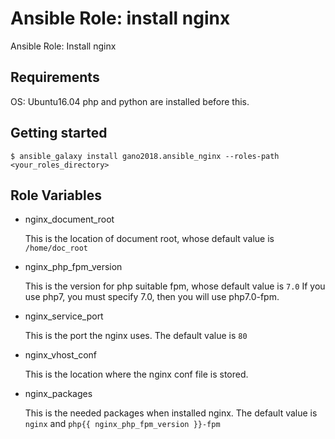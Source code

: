 # Ansible Role: install nginx

Ansible Role: Install nginx

## Requirements

OS: Ubuntu16.04
php and python are installed before this.

## Getting started

```
$ ansible_galaxy install gano2018.ansible_nginx --roles-path <your_roles_directory>
```

## Role Variables

- nginx_document_root

  This is the location of document root, whose default value is `/home/doc_root`

- nginx_php_fpm_version

  This is the version for php suitable fpm, whose default value is `7.0`
  If you use php7, you must specify 7.0, then you will use php7.0-fpm.

- nginx_service_port

  This is the port the nginx uses. The default value is `80`

- nginx_vhost_conf

  This is the location where the nginx conf file is stored.

- nginx_packages

  This is the needed packages when installed nginx.
  The default value is `nginx` and `php{{ nginx_php_fpm_version }}-fpm`
